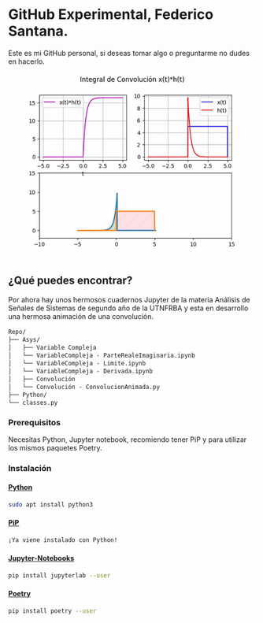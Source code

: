 # GitHub Experimental, Federico Santana.

Este es mi GitHub personal, si deseas tomar algo o preguntarme no dudes en hacerlo.

![](readme.gif)

## ¿Qué puedes encontrar?

Por ahora hay unos hermosos cuadernos Jupyter de la materia Análisis de Señales de Sistemas de segundo año de la UTNFRBA y esta en desarrollo una hermosa animación de una convolución.

```
Repo/
├── Asys/
│   ├── Variable Compleja
│   └── VariableCompleja - ParteRealeImaginaria.ipynb
│   └── VariableCompleja - Limite.ipynb
│   └── VariableCompleja - Derivada.ipynb
│   ├── Convolución
│   └── Convolución - ConvolucionAnimada.py
├── Python/
└── classes.py
```

### Prerequisitos

Necesitas Python, Jupyter notebook, recomiendo tener PiP y para utilizar los mismos paquetes Poetry.

### Instalación

#### [Python](https://www.python.org/) 
```bash
sudo apt install python3
```
#### [PiP](https://pypi.org/project/pip/) 
```bash
¡Ya viene instalado con Python!
```
#### [Jupyter-Notebooks](https://jupyter.org/) 
```bash
pip install jupyterlab --user
```
#### [Poetry](https://poetry.eustace.io/) 
```bash
pip install poetry --user
```
